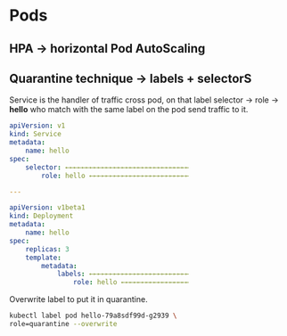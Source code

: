 # Pods

## HPA → horizontal Pod AutoScaling

## Quarantine technique → labels + selectorS

Service is the handler of traffic cross pod, on that label selector → role → **hello** who match with the same label on the pod send traffic to it.

```yaml
apiVersion: v1
kind: Service
metadata:
    name: hello
spec:
    selector: ←←←←←←←←←←←←←←←←←←←←←←←←←←←←←←←
        role: hello ←←←←←←←←←←←←←←←←←←←←←←←←←

---

apiVersion: v1beta1
kind: Deployment
metadata:
    name: hello
spec:
    replicas: 3
    template:
        metadata:
            labels: ←←←←←←←←←←←←←←←←←←←←←←←←←
                role: hello ←←←←←←←←←←←←←←←←←

```

Overwrite label to put it in quarantine.

```bash
kubectl label pod hello-79a8sdf99d-g2939 \
role=quarantine --overwrite
```



